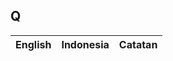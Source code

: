 ## Q

| English					| Indonesia					| Catatan				|
|---------------------------|---------------------------|-----------------------|